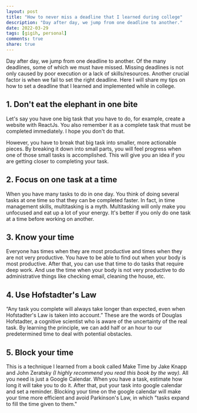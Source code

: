 ```yaml
---
layout: post
title: "How to never miss a deadline that I learned during college"
description: "Day after day, we jump from one deadline to another."
date: 2022-03-29
tags: [gigih, personal]
comments: true
share: true
---
```


Day after day, we jump from one deadline to another. Of the many deadlines, some of which we must have missed. Missing deadlines is not only caused by poor execution or a lack of skills/resources. Another crucial factor is when we fail to set the right deadline. Here I will share my tips on how to set a deadline that I learned and implemented while in college.

## 1. Don't eat the elephant in one bite
Let's say you have one big task that you have to do, for example, create a website with ReactJs. You also remember it as a complete task that must be completed immediately. I hope you don't do that.

However, you have to break that big task into smaller, more actionable pieces. By breaking it down into small parts, you will feel progress when one of those small tasks is accomplished. This will give you an idea if you are getting closer to completing your task.

## 2. Focus on one task at a time
When you have many tasks to do in one day. You think of doing several tasks at one time so that they can be completed faster. In fact, in time management skills, multitasking is a myth. Multitasking will only make you unfocused and eat up a lot of your energy. It's better if you only do one task at a time before working on another.

## 3. Know your time
Everyone has times when they are most productive and times when they are not very productive. You have to be able to find out when your body is most productive. After that, you can use that time to do tasks that require deep work. And use the time when your body is not very productive to do administrative things like checking email, cleaning the house, etc.

## 4. Use Hofstadter's Law
“Any task you complete will always take longer than expected, even when Hofstadter's Law is taken into account.” These are the words of Douglas Hofstadter, a cognitive scientist who is aware of the uncertainty of the real task. By learning the principle, we can add half or an hour to our predetermined time to deal with potential obstacles.

## 5. Block your time
This is a technique I learned from a book called Make Time by Jake Knapp and John Zeratsky *(I highly recommend you read this book by the way).* All you need is just a Google Calendar. When you have a task, estimate how long it will take you to do it. After that, put your task into google calendar and set a reminder. Blocking your time on the google calendar will make your time more efficient and avoid Parkinson's Law, in which "​tasks expand to fill the time given to them."
